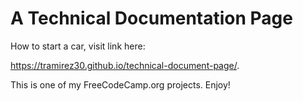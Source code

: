 # A Technical Documentation Page

How to start a car, visit link here: 

https://tramirez30.github.io/technical-document-page/.

This is one of my FreeCodeCamp.org projects. Enjoy!